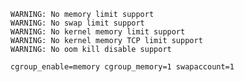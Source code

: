     WARNING: No memory limit support
    WARNING: No swap limit support
    WARNING: No kernel memory limit support
    WARNING: No kernel memory TCP limit support
    WARNING: No oom kill disable support

    cgroup_enable=memory cgroup_memory=1 swapaccount=1
